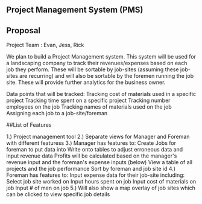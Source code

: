 ## Project Management System (PMS)

## Proposal 

Project Team : 
    Evan,
    Jess,
    Rick

We plan to build a Project Management system. This system will be used for a landscaping company to track their revenues/expenses based on each job they perform. These will be sortable by job-sites (assuming these job-sites are recurring) and will also be sortable by the foremen running the job site. These will provide further analytics for the business owner.

Data points that will be tracked:
Tracking cost of materials used in a specific project
Tracking time spent on a specific project
Tracking number employees on the job
Tracking names of materials used on the job
Assigning each job to a job-site/foreman


##List of Features

1.) Project management tool
2.) Separate views for Manager and Foreman with different featuress
3.) Manager has features to:
        Create Jobs for foreman to put data into
        Write onto tables to adjust erroneous data and input revenue data
            Profits will be calculated based on the manager's revenue input and the foreman's expense inputs (below)
        View a table of all projects and the job performance 
        Sort by foreman and job site id
4.) Foreman has features to:
    Input expense data for their job-site including:
        Select job site worked on
        Input hours spent on job
        Input cost of materials on job
        Input # of men on job
5.) Will also show a map overlay of job sites which can be clicked to view specific job details
